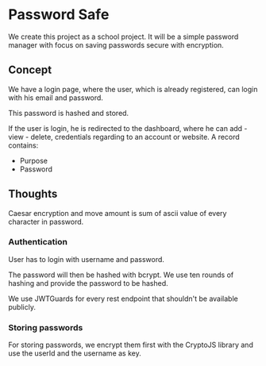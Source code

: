 # Password Safe

We create this project as a school project. It will be a simple password manager with focus on saving passwords secure with encryption.

## Concept

We have a login page, where the user, which is already registered, can login with his email and password.

This password is hashed and stored.

If the user is login, he is redirected to the dashboard, where he can add - view - delete, credentials regarding to an account or website.
A record contains:

- Purpose
- Password

## Thoughts

Caesar encryption and move amount is sum of ascii value of every character in password.

### Authentication

User has to login with username and password.

The password will then be hashed with bcrypt.
We use ten rounds of hashing and provide the password to be hashed.

We use JWTGuards for every rest endpoint that shouldn't be available publicly.

### Storing passwords

For storing passwords, we encrypt them first with the CryptoJS library and use the userId and the username as key.
